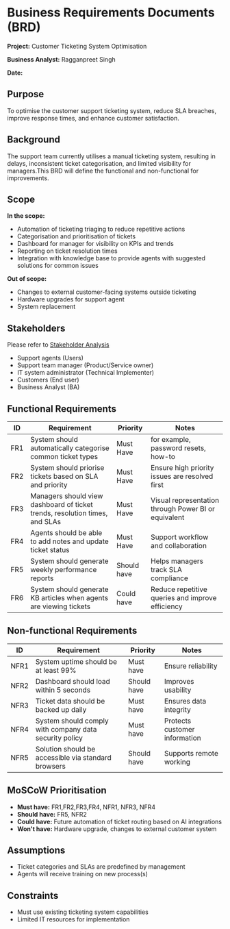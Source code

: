 # Business Requirements Documents (BRD)

**Project:** Customer Ticketing System Optimisation

**Business Analyst:** Ragganpreet Singh

**Date:**

## Purpose
To optimise the customer support ticketing system, reduce SLA breaches, improve response times, and enhance customer satisfaction.

## Background
The support team currently utilises a manual ticketing system, resulting in delays, inconsistent ticket categorisation, and limited visibility for managers.This BRD will define the functional and non-functional for improvements.

## Scope
**In the scope:**
- Automation of ticketing triaging to reduce repetitive actions
- Categorisation and prioritisation of tickets
- Dashboard for manager for visibility on KPIs and trends
- Reporting on ticket resolution times
- Integration with knowledge base to provide agents with suggested solutions for common issues

**Out of scope:**
- Changes to external customer-facing systems outside ticketing
- Hardware upgrades for support agent
- System replacement

## Stakeholders
Please refer to [Stakeholder Analysis](StakeholderAnalysis.md)
- Support agents (Users)
- Support team manager (Product/Service owner)
- IT system administrator (Technical Implementer)
- Customers (End user)
- Business Analyst (BA)

## Functional Requirements
| ID  | Requirement                                                     | Priority    | Notes                                                     |
|-----|-----------------                                                |-------------|--------|
| FR1 | System should automatically categorise common ticket types                | Must Have  | for example, password resets, how-to                      |
| FR2 | System should priorise tickets based on SLA and priority     | Must Have|Ensure high priority issues are resolved first |
|FR3 | Managers should view dashboard of ticket trends, resolution times, and SLAs | Must Have | Visual representation through Power BI or equivalent | 
|FR4 | Agents should be able to add notes and update ticket status | Must Have | Support workflow and collaboration |
|FR5 | System should generate weekly performance reports | Should have | Helps managers track SLA compliance |
|FR6 | System should generate KB articles when agents are viewing tickets | Could have | Reduce repetitive queries and improve efficiency|

## Non-functional Requirements
| ID  | Requirement     | Priority    | Notes |
|-----|-----------------|-------------|--------|
| NFR1 | System uptime should be at least 99%| Must have | Ensure reliability|
| NFR2 | Dashboard should load within 5 seconds | Should have | Improves usability |
| NFR3 | Ticket data should be backed up daily | Must have | Ensures data integrity |
| NFR4 | System should comply with company data security policy | Must have | Protects customer information|
| NFR5 | Solution should be accessible via standard browsers | Should have | Supports remote working |

## MoSCoW Prioritisation
- **Must have:** FR1,FR2,FR3,FR4, NFR1, NFR3, NFR4
- **Should have:** FR5, NFR2
- **Could have:** Future automation of ticket routing based on AI integrations
- **Won't have:** Hardware upgrade, changes to external customer system
  
## Assumptions
- Ticket categories and SLAs are predefined by management
- Agents will receive training on new process(s)

## Constraints
- Must use existing ticketing system capabilities
- Limited IT resources for implementation


